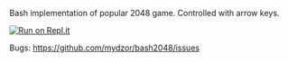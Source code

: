 Bash implementation of popular 2048 game.
Controlled with arrow keys.

[![Run on Repl.it](https://repl.it/badge/github/mydzor/bash2048)](https://repl.it/github/mydzor/bash2048)

Bugs: https://github.com/mydzor/bash2048/issues
